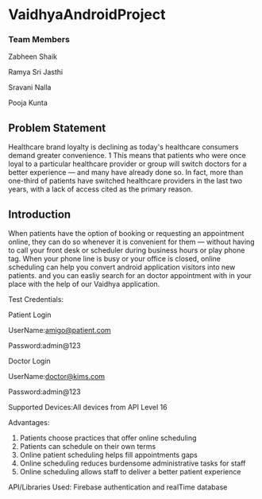 # VaidhyaAndroidProject

### Team Members
Zabheen Shaik

Ramya Sri Jasthi

Sravani Nalla

Pooja Kunta

## Problem Statement
Healthcare brand loyalty is declining as today's healthcare consumers demand greater convenience. 1 This means that patients who were once loyal to a particular healthcare provider or group will switch doctors for a better experience — and many have already done so. In fact, more than one-third of patients have switched healthcare providers in the last two years, with a lack of access cited as the primary reason.

## Introduction
When patients have the option of booking or requesting an appointment online, they can do so whenever it is convenient for them — without having to call your front desk or scheduler during business hours or play phone tag. When your phone line is busy or your office is closed, online scheduling can help you convert android application visitors into new patients. and you can easliy search for an doctor appointment with in your place with the help of our Vaidhya application.

Test Credentials:

Patient Login

UserName:amigo@patient.com

Password:admin@123

Doctor Login

UserName:doctor@kims.com	

Password:admin@123

Supported Devices:All devices from API Level 16

Advantages:
1. Patients choose practices that offer online scheduling
2. Patients can schedule on their own terms
3. Online patient scheduling helps fill appointments gaps
4. Online scheduling reduces burdensome administrative tasks for staff
5. Online scheduling allows staff to deliver a better patient experience


API/Libraries Used:
Firebase authentication
and realTime database
